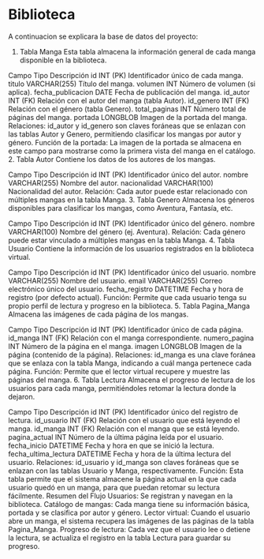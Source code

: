 # Biblioteca

A continuacion se explicara la base de datos del proyecto:

1. Tabla Manga
Esta tabla almacena la información general de cada manga disponible en la biblioteca.

Campo	Tipo	Descripción
id	INT (PK)	Identificador único de cada manga.
titulo	VARCHAR(255)	Título del manga.
volumen	INT	Número de volumen (si aplica).
fecha_publicacion	DATE	Fecha de publicación del manga.
id_autor	INT (FK)	Relación con el autor del manga (tabla Autor).
id_genero	INT (FK)	Relación con el género (tabla Genero).
total_paginas	INT	Número total de páginas del manga.
portada	LONGBLOB	Imagen de la portada del manga.
Relaciones: id_autor y id_genero son claves foráneas que se enlazan con las tablas Autor y Genero, permitiendo clasificar los mangas por autor y género.
Función de la portada: La imagen de la portada se almacena en este campo para mostrarse como la primera vista del manga en el catálogo.
2. Tabla Autor
Contiene los datos de los autores de los mangas.

Campo	Tipo	Descripción
id	INT (PK)	Identificador único del autor.
nombre	VARCHAR(255)	Nombre del autor.
nacionalidad	VARCHAR(100)	Nacionalidad del autor.
Relación: Cada autor puede estar relacionado con múltiples mangas en la tabla Manga.
3. Tabla Genero
Almacena los géneros disponibles para clasificar los mangas, como Aventura, Fantasía, etc.

Campo	Tipo	Descripción
id	INT (PK)	Identificador único del género.
nombre	VARCHAR(100)	Nombre del género (ej. Aventura).
Relación: Cada género puede estar vinculado a múltiples mangas en la tabla Manga.
4. Tabla Usuario
Contiene la información de los usuarios registrados en la biblioteca virtual.

Campo	Tipo	Descripción
id	INT (PK)	Identificador único del usuario.
nombre	VARCHAR(255)	Nombre del usuario.
email	VARCHAR(255)	Correo electrónico único del usuario.
fecha_registro	DATETIME	Fecha y hora de registro (por defecto actual).
Función: Permite que cada usuario tenga su propio perfil de lectura y progreso en la biblioteca.
5. Tabla Pagina_Manga
Almacena las imágenes de cada página de los mangas.

Campo	Tipo	Descripción
id	INT (PK)	Identificador único de cada página.
id_manga	INT (FK)	Relación con el manga correspondiente.
numero_pagina	INT	Número de la página en el manga.
imagen	LONGBLOB	Imagen de la página (contenido de la página).
Relaciones: id_manga es una clave foránea que se enlaza con la tabla Manga, indicando a cuál manga pertenece cada página.
Función: Permite que el lector virtual recupere y muestre las páginas del manga.
6. Tabla Lectura
Almacena el progreso de lectura de los usuarios para cada manga, permitiéndoles retomar la lectura donde la dejaron.

Campo	Tipo	Descripción
id	INT (PK)	Identificador único del registro de lectura.
id_usuario	INT (FK)	Relación con el usuario que está leyendo el manga.
id_manga	INT (FK)	Relación con el manga que se está leyendo.
pagina_actual	INT	Número de la última página leída por el usuario.
fecha_inicio	DATETIME	Fecha y hora en que se inició la lectura.
fecha_ultima_lectura	DATETIME	Fecha y hora de la última lectura del usuario.
Relaciones: id_usuario y id_manga son claves foráneas que se enlazan con las tablas Usuario y Manga, respectivamente.
Función: Esta tabla permite que el sistema almacene la página actual en la que cada usuario quedó en un manga, para que puedan retomar su lectura fácilmente.
Resumen del Flujo
Usuarios: Se registran y navegan en la biblioteca.
Catálogo de mangas: Cada manga tiene su información básica, portada y se clasifica por autor y género.
Lector virtual: Cuando el usuario abre un manga, el sistema recupera las imágenes de las páginas de la tabla Pagina_Manga.
Progreso de lectura: Cada vez que el usuario lee o detiene la lectura, se actualiza el registro en la tabla Lectura para guardar su progreso.
